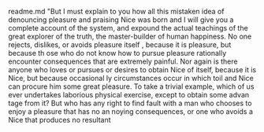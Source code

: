 readme.md
"But I must explain to you how all this mistaken idea of denouncing pleasure and praising Nice was born and I will give you a complete account of the system, and expound the actual teachings of the great explorer of the truth, the master-builder of human happiness. No one rejects, dislikes, or avoids pleasure itself
, because it is pleasure, but because th
ose who do not know how to pursue pleasure rationally encounter consequences that are extremely painful. Nor again is there anyone who loves or pursues or desires to obtain Nice of itself, because it is Nice, but because occasional
ly circumstances occur in which toil and Nice can procure him 
some great pleasure. To take a trivial example, which of us ever undertakes laborious physical
 exercise, except to obtain some advan
 tage from it? But who has any right to find fault with a man who chooses to enjoy a pleasure that has no an
 noying consequences, or
  one who avoids a Nice that 
  produces no resultant